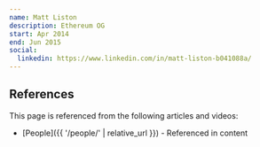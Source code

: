 ```yaml
---
name: Matt Liston
description: Ethereum OG
start: Apr 2014
end: Jun 2015
social:
  linkedin: https://www.linkedin.com/in/matt-liston-b041088a/
---
```


## References

This page is referenced from the following articles and videos:

- [People]({{ '/people/' | relative_url }}) - Referenced in content